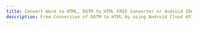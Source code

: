---title: Convert Word to HTML, DOTM to HTML FREE Converter or Android SDKdescription: Free Conversion of DOTM to HTML by using Android Cloud APIs & SDKs. Also Create, Edit & Render Microsoft Word & OpenOffice documents in the Cloud.---
